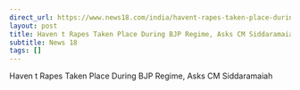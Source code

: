 ```yaml
---
direct_url: https://www.news18.com/india/havent-rapes-taken-place-during-bjp-regime-asks-cm-siddaramaiah-9197112.html
layout: post
title: Haven t Rapes Taken Place During BJP Regime, Asks CM Siddaramaiah
subtitle: News 18
tags: []
---
```


Haven t Rapes Taken Place During BJP Regime, Asks CM Siddaramaiah
